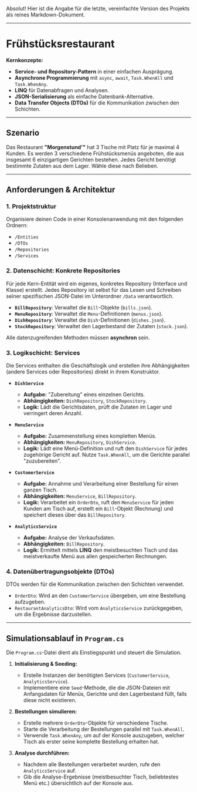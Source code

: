 ﻿Absolut! Hier ist die Angabe für die letzte, vereinfachte Version des Projekts als reines Markdown-Dokument.

***

# Frühstücksrestaurant

**Kernkonzepte:**
* **Service- und Repository-Pattern** in einer einfachen Ausprägung.
* **Asynchrone Programmierung** mit `async`, `await`, `Task.WhenAll` und `Task.WhenAny`.
* **LINQ** für Datenabfragen und Analysen.
* **JSON-Serialisierung** als einfache Datenbank-Alternative.
* **Data Transfer Objects (DTOs)** für die Kommunikation zwischen den Schichten.

---

## Szenario

Das Restaurant **"Morgenstund'"** hat 3 Tische mit Platz für je maximal 4 Kunden. Es werden 3 verschiedene Frühstücksmenüs angeboten, die aus insgesamt 6 einzigartigen Gerichten bestehen. Jedes Gericht benötigt bestimmte Zutaten aus dem Lager. Wähle diese nach Belieben.

---

## Anforderungen & Architektur

### 1. Projektstruktur
Organisiere deinen Code in einer Konsolenanwendung mit den folgenden Ordnern:
* `/Entities`
* `/DTOs`
* `/Repositories`
* `/Services`

### 2. Datenschicht: Konkrete Repositories
Für jede Kern-Entität wird ein eigenes, konkretes Repository (Interface und Klasse) erstellt. Jedes Repository ist selbst für das Lesen und Schreiben seiner spezifischen JSON-Datei im Unterordner `/Data` verantwortlich.

* **`BillRepository`**: Verwaltet die `Bill`-Objekte (`bills.json`).
* **`MenuRepository`**: Verwaltet die `Menu`-Definitionen (`menus.json`).
* **`DishRepository`**: Verwaltet die `Dish`-Definitionen (`dishes.json`).
* **`StockRepository`**: Verwaltet den Lagerbestand der Zutaten (`stock.json`).

Alle datenzugreifenden Methoden müssen **asynchron** sein.

### 3. Logikschicht: Services
Die Services enthalten die Geschäftslogik und erstellen ihre Abhängigkeiten (andere Services oder Repositories) direkt in ihrem Konstruktor.

* **`DishService`**
    * **Aufgabe:** "Zubereitung" eines einzelnen Gerichts.
    * **Abhängigkeiten:** `DishRepository`, `StockRepository`.
    * **Logik:** Lädt die Gerichtsdaten, prüft die Zutaten im Lager und verringert deren Anzahl.

* **`MenuService`**
    * **Aufgabe:** Zusammenstellung eines kompletten Menüs.
    * **Abhängigkeiten:** `MenuRepository`, `DishService`.
    * **Logik:** Lädt eine Menü-Definition und ruft den `DishService` für jedes zugehörige Gericht auf. Nutze `Task.WhenAll`, um die Gerichte parallel "zuzubereiten".

* **`CustomerService`**
    * **Aufgabe:** Annahme und Verarbeitung einer Bestellung für einen ganzen Tisch.
    * **Abhängigkeiten:** `MenuService`, `BillRepository`.
    * **Logik:** Verarbeitet ein `OrderDto`, ruft den `MenuService` für jeden Kunden am Tisch auf, erstellt ein `Bill`-Objekt (Rechnung) und speichert dieses über das `BillRepository`.

* **`AnalyticsService`**
    * **Aufgabe:** Analyse der Verkaufsdaten.
    * **Abhängigkeiten:** `BillRepository`.
    * **Logik:** Ermittelt mittels **LINQ** den meistbesuchten Tisch und das meistverkaufte Menü aus allen gespeicherten Rechnungen.

### 4. Datenübertragungsobjekte (DTOs)
DTOs werden für die Kommunikation zwischen den Schichten verwendet.
* `OrderDto`: Wird an den `CustomerService` übergeben, um eine Bestellung aufzugeben.
* `RestaurantAnalyticsDto`: Wird vom `AnalyticsService` zurückgegeben, um die Ergebnisse darzustellen.

---

## Simulationsablauf in `Program.cs`

Die `Program.cs`-Datei dient als Einstiegspunkt und steuert die Simulation.

1.  **Initialisierung & Seeding:**
    * Erstelle Instanzen der benötigten Services (`CustomerService`, `AnalyticsService`).
    * Implementiere eine `Seed`-Methode, die die JSON-Dateien mit Anfangsdaten für Menüs, Gerichte und den Lagerbestand füllt, falls diese nicht existieren.

2.  **Bestellungen simulieren:**
    * Erstelle mehrere `OrderDto`-Objekte für verschiedene Tische.
    * Starte die Verarbeitung der Bestellungen parallel mit `Task.WhenAll`.
    * Verwende `Task.WhenAny`, um auf der Konsole auszugeben, welcher Tisch als erster seine komplette Bestellung erhalten hat.

3.  **Analyse durchführen:**
    * Nachdem alle Bestellungen verarbeitet wurden, rufe den `AnalyticsService` auf.
    * Gib die Analyse-Ergebnisse (meistbesuchter Tisch, beliebtestes Menü etc.) übersichtlich auf der Konsole aus.
